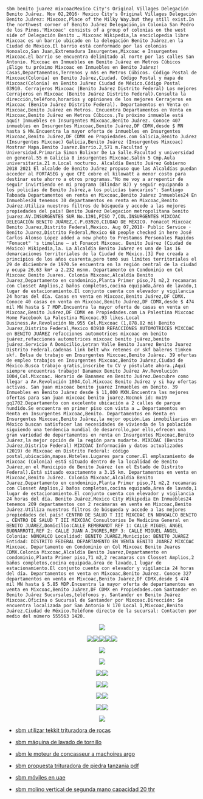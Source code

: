 
```
sbm benito juarez mixcoacMexico City's Original Villages Delegación Benito Juárez. Nov 02,2016· Mexico City's Original Villages Delegación Benito Juárez: Mixcoac,Place of the Milky Way.but they still exist.In the northwest corner of Benito Juárez Delegación,in Colonia San Pedro de los Pinos.'Mixcoac' consists of a group of colonias on the west side of Delegación Benito … Mixcoac Wikipedia,la enciclopedia libre Mixcoac es un barrio ubicado en la delegación Benito Juárez,en la Ciudad de México.El barrio está conformado por las colonias Nonoalco,San Juan,Extremadura Insurgentes,Mixcoac e Insurgentes Mixcoac.El barrio se encuentra delimitado al norte por las calles San Antonio. Mixcoac en Inmuebles en Benito Juárez en Metros Cúbicos ¡Elige tu próximo Mixcoac en Inmuebles en Benito Juárez! Casas,Departamentos,Terrenos y más en Metros Cúbicos. Código Postal de Mixcoac(Colonia) en Benito Juárez,Ciudad. Código Postal y mapa de Mixcoac(Colonia) en Benito Juárez Ciudad de México.Código Postal 03910. Cerrajeros Mixcoac (Benito Juárez Distrito Federal) Los mejores Cerrajeros en Mixcoac (Benito Juárez Distrito Federal).Consulta la dirección,teléfono,horarios y opiniones de los mejores Cerrajeros en Mixcoac (Benito Juárez Distrito Federal). Departamentos en Venta en Mixcoac,Benito Juárez en Metros. Encuentra Departamentos en Venta en Mixcoac,Benito Juárez en Metros Cúbicos.¡Tu próximo inmueble está aquí! Inmuebles en Insurgentes Mixcoac,Benito Juárez. Conoce 407 inmuebles en Insurgentes Mixcoac,Benito Juárez,DF CDMX,desde $ MN hasta $ MN.Encuentra la mayor oferta de inmuebles en Insurgentes Mixcoac,Benito Juárez,DF CDMX en Propiedades.com Galicia,Benito Juárez (Insurgentes Mixcoac) Galicia,Benito Juárez (Insurgentes Mixcoac) Mostrar Mapa.Benito Juarez.Barrio.2,571 m.Facultad y Universidad.Primaria Simon Bolivar De La Salle.Facultad y universidad en general.55 m Galicia 8 insurgentes Mixcoac.Salón 5 Cmp.Aula universitaria.21 m.Local nocturno. Alcaldía Benito Juárez Gobierno 2018 2021 El alcalde de Benito Juárez propuso que las Alcaldías puedan acceder al FORTASEG y que CFE cobre el kilowatt a menor costo para destinar este ahorro a otros programas."No me voy a arrepentir de seguir invirtiendo en mi programa (Blindar BJ) y seguir equipando a los policías de Benito Juárez,a los policías bancarios": Santiago Taboada Departamentos en renta en Mixcoac,Benito Juárez Inmuebles24 En Inmuebles24 tenemos 30 departamentos en renta en Mixcoac,Benito Juárez.Utiliza nuestros filtros de búsqueda y accede a las mejores propiedades del país! Benito Juárez Delegacion metropolitana benito juarez.AV.INSURGENTES SUR No.1391,PISO 7,COL.INSURGENTES MIXCOAC DELEGACIÓN BENITO JUÁREZ,C.P.03920,CIUDAD DE MÉXICO. Fonacot Mixcoac Benito Juarez,Distrito Federal,Mexico. Aug 07,2018· Public Service · Benito Juarez,Distrito Federal,Mexico 68 people checked in here José Carlos Alonso López added a new photo to Prestamos Personales Rapidos "Fonacot" 's timeline — at Fonacot Mixcoac. Benito Juárez (Ciudad de México) Wikipedia,la. La Alcaldía Benito Juárez es una de las 16 demarcaciones territoriales de la Ciudad de México.[3] Fue creada a principios de los años cuarenta,pero tomó sus límites territoriales el 29 de diciembre de 1970.Se encuentra en la región central de la ciudad y ocupa 26,63 km² a 2.232 msnm. Departamento en Condominio en Col Mixcoac Benito Juares. Colonia Mixcoac,Alcaldía Benito Juarez,Departamento en condominio,Planta Primer piso,71 m2,2 recamaras con Closset Amplios,2 baños completos,cocina equipada,área de lavado,1 lugar de estacionamiento.El conjunto cuenta con elevador y vigilancia 24 horas del día. Casas en venta en Mixcoac,Benito Juárez,DF CDMX. Conoce 40 casas en venta en Mixcoac,Benito Juárez,DF CDMX,desde $ 474 mil MN hasta $ 7 MDP.Encuentra la mayor oferta de casas en venta en Mixcoac,Benito Juárez,DF CDMX en Propiedades.com La Palestina Mixcoac Home Facebook La Palestina Mixcoac.93 likes.Local Business.Av.Revolución No.955 Col.Mixcoac (1,878.82 mi) Benito Juarez,Distrito Federal,Mexico 03910 REFACCIONES AUTOMOTRICES MIXCOAC en BENITO JUÁREZ refacciones automotrices mixcoac en benito juárez,refacciones automotrices mixcoac benito juárez,benito juárez.Servicio A Domicilio,Letran Valle Benito Juarez Benito Juarez Distrito Federal.cadenas link belt whx retenes cr skf baleros timken skf. Bolsa de trabajo en Insurgentes Mixcoac,Benito Juárez. 39 ofertas de empleo trabajos en Insurgentes Mixcoac,Benito Juárez,Ciudad de México.Busca trabajo gratis,inscribe tu CV y póstulate ahora.¡Aquí siempre encuentras trabajo! Banamex Benito Juárez Av.Revolución 1004,Col.Mixcoac. Horario de Banamex en Benito Juárez.Descubre como llegar a Av.Revolución 1004,Col.Mixcoac Benito Juárez y si hay ofertas activas. San juan mixcoac benito juarez Inmuebles en Benito. 39 Inmuebles en Benito Juárez desde $ 11,000 MXN.Encuentra las mejores ofertas para san juan mixcoac benito juarez.Nocnok id: mx19 gq1702.Departamento con excelente ubicación a 2 calles de parque hundido.Se encuentra en primer piso con vista a … Departamentos en Renta en Insurgentes Mixcoac,Benito. Departamentos en Renta en Insurgentes Mixcoac,Benito Juárez,la mejor opción.Las inmobiliarias en México buscan satisfacer las necesidades de vivienda de la población siguiendo una tendencia mundial de desarrollo,por ello,ofrecen una gran variedad de departamentos en renta en Insurgentes Mixcoac,Benito Juárez,la mejor opción de la región para mudarte. MIXCOAC (Benito Juárez,Distrito Federal) MIXCOAC Información y datos actualizados (2019) de Mixcoac en Distrito Federal: código postal,ubicación,mapas.Hoteles.Lugares para comer.El emplazamiento de Mixcoac (Colonia) está situado dentro de la localidad de Benito Juárez,en el Municipio de Benito Juárez (en el Estado de Distrito Federal).Está situado exactamente a 3.15 km. Departamentos en venta en Mixcoac,Benito Juárez. Colonia Mixcoac,Alcaldía Benito Juarez,Departamento en condominio,Planta Primer piso,71 m2,2 recamaras con Closset Amplios,2 baños completos,cocina equipada,área de lavado,1 lugar de estacionamiento.El conjunto cuenta con elevador y vigilancia 24 horas del día. Benito Juárez,Mexico City Wikipedia En Inmuebles24 tenemos 209 departamentos con 2 recámaras en venta en Mixcoac,Benito Juárez.Utiliza nuestros filtros de búsqueda y accede a las mejores propiedades del país! CENTRO DE SALUD T III MIXCOAC EN NONOALCO BENITO … CENTRO DE SALUD T III MIXCOAC Consultorios De Medicina General en BENITO JUÁREZ,Domicilio:CALLE REMBRANDT REF 1: CALLE MIGUEL ÁNGEL BUONARROTI,REF 2: CALLE JUAN A.INGRES,REF 3: CALLE MIGUEL ÁNGEL Colonia: NONOALCO Localidad: BENITO JUÁREZ,Municipio: BENITO JUÁREZ Entidad: DISTRITO FEDERAL DEPARTAMENTO EN VENTA BENITO JUAREZ MIXCOAC Mixcoac. Departamento en Condominio en Col Mixcoac Benito Juares CDMX.Colonia Mixcoac,Alcaldía Benito Juarez,Departamento en condominio,Planta Primer piso,71 m2,2 recamaras con Closset Amplios,2 baños completos,cocina equipada,área de lavado,1 lugar de estacionamiento.El conjunto cuenta con elevador y vigilancia 24 horas del día. Departamentos en venta en Mixcoac,Benito Juárez. Conoce 327 departamentos en venta en Mixcoac,Benito Juárez,DF CDMX,desde $ 474 mil MN hasta $ 5.85 MDP.Encuentra la mayor oferta de departamentos en venta en Mixcoac,Benito Juárez,DF CDMX en Propiedades.com Santander en Benito Juárez Sucursales,teléfonos y. Santander en Benito Juárez Mixcoac.Oficina o Sucursal de Santander por Mixcoac.Dirección: Se encuentra localizada por San Antonio N 170 Local 1,Mixcoac,Benito Juárez,Ciudad de México.Teléfono directo de la sucursal: Contacten por medio del número 555563 1420. 
```

<div align="center">

<a href="https://es-crusher.shibang-china.com/github&k=sbm+benito+juarez+mixcoac"><img src="https://static.shibang-china.com/es/crusher/logo.jpg"></a>

<a href="https://es-crusher.shibang-china.com/github&k=sbm+benito+juarez+mixcoac"><img src="https://static.shibang-china.com/es/crusher/index.jpg"></a><a href="https://es-crusher.shibang-china.com/material.htmlgithub&k=sbm+benito+juarez+mixcoac"><img src="https://static.shibang-china.com/es/crusher/material.jpg"></a><a href="https://es-crusher.shibang-china.com/application.htmlgithub&k=sbm+benito+juarez+mixcoac"><img src="https://static.shibang-china.com/es/crusher/application.jpg"></a><a href="https://es-crusher.shibang-china.com/aboutus.htmlgithub&k=sbm+benito+juarez+mixcoac"><img src="https://static.shibang-china.com/es/crusher/aboutus.jpg"></a><a href="https://es-crusher.shibang-china.com/contact.htmlgithub&k=sbm+benito+juarez+mixcoac"><img src="https://static.shibang-china.com/es/crusher/contact.jpg"></a>

<a href="https://es-crusher.shibang-china.com/github&k=sbm+benito+juarez+mixcoac"><img src="https://static.shibang-china.com/es/crusher/banner.jpg"></a>

<a href="https://swt.shibang-china.com/github&k=sbm+benito+juarez+mixcoac"><img src="https://static.shibang-china.com/es/crusher/text.jpg"></a>

<a href="https://swt.shibang-china.com/github&k=sbm+benito+juarez+mixcoac"><img src="https://static.shibang-china.com/es/crusher/chat.jpg"></a><a href="https://es-crusher.shibang-china.com/contact.htmlgithub&k=sbm+benito+juarez+mixcoac"><img src="https://static.shibang-china.com/es/crusher/message.jpg"></a>

<a href="https://es-crusher.shibang-china.com/products/pe.htmlgithub&k=sbm+benito+juarez+mixcoac"><img src="https://static.shibang-china.com/es/crusher/pe.jpg"></a><a href="https://es-crusher.shibang-china.com/products/pf.htmlgithub&k=sbm+benito+juarez+mixcoac"><img src="https://static.shibang-china.com/es/crusher/pf.jpg"></a>

<a href="https://es-crusher.shibang-china.com/products/hpt.htmlgithub&k=sbm+benito+juarez+mixcoac"><img src="https://static.shibang-china.com/es/crusher/hpt.jpg"></a><a href="https://es-crusher.shibang-china.com/products/vsi.htmlgithub&k=sbm+benito+juarez+mixcoac"><img src="https://static.shibang-china.com/es/crusher/vsi.jpg"></a>

<a href="https://es-crusher.shibang-china.com/products/klv.htmlgithub&k=sbm+benito+juarez+mixcoac"><img src="https://static.shibang-china.com/es/crusher/klv.jpg"></a><a href="https://es-crusher.shibang-china.com/products/portable.htmlgithub&k=sbm+benito+juarez+mixcoac"><img src="https://static.shibang-china.com/es/crusher/portable.jpg"></a>

<a href="https://swt.shibang-china.com/github&k=sbm+benito+juarez+mixcoac"><img src="https://static.shibang-china.com/es/crusher/case.jpg"></a>

</div>


* [sbm utilizar tekkit trituradora de rocas](sbm%20utilizar%20tekkit%20trituradora%20de%20rocas.md)

* [sbm máquina de lavado de tornillo](sbm%20m%C3%A1quina%20de%20lavado%20de%20tornillo.md)

* [sbm le moteur de concasseur a machoires argo](sbm%20le%20moteur%20de%20concasseur%20a%20machoires%20argo.md)

* [sbm propuesta trituradora de piedra tanzania pdf](sbm%20propuesta%20trituradora%20de%20piedra%20tanzania%20pdf.md)

* [sbm móviles en uae](sbm%20m%C3%B3viles%20en%20uae.md)

* [sbm molino vertical de segunda mano capacidad 20 thr](sbm%20molino%20vertical%20de%20segunda%20mano%20capacidad%2020%20thr.md)